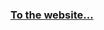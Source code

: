 <html>
    <body>
        <h3><a href = "lecture1.html">To the website...</a></h3>
    </body>
</html>
